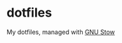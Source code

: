 # dotfiles
My dotfiles, managed with [GNU Stow](http://brandon.invergo.net/news/2012-05-26-using-gnu-stow-to-manage-your-dotfiles.html)
